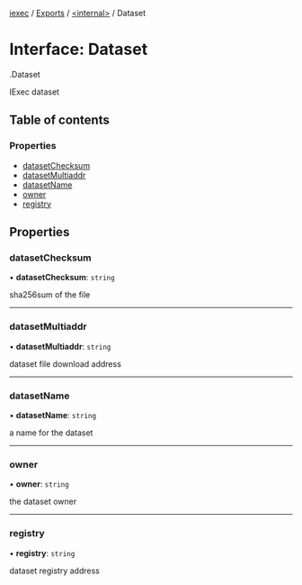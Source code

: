 [iexec](../README.md) / [Exports](../modules.md) / [<internal\>](../modules/internal_.md) / Dataset

# Interface: Dataset

[<internal>](../modules/internal_.md).Dataset

IExec dataset

## Table of contents

### Properties

- [datasetChecksum](internal_.Dataset.md#datasetchecksum)
- [datasetMultiaddr](internal_.Dataset.md#datasetmultiaddr)
- [datasetName](internal_.Dataset.md#datasetname)
- [owner](internal_.Dataset.md#owner)
- [registry](internal_.Dataset.md#registry)

## Properties

### datasetChecksum

• **datasetChecksum**: `string`

sha256sum of the file

---

### datasetMultiaddr

• **datasetMultiaddr**: `string`

dataset file download address

---

### datasetName

• **datasetName**: `string`

a name for the dataset

---

### owner

• **owner**: `string`

the dataset owner

---

### registry

• **registry**: `string`

dataset registry address
